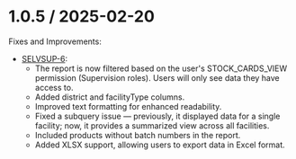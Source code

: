 1.0.5 / 2025-02-20
==================

Fixes and Improvements:
* [SELVSUP-6](https://openlmis.atlassian.net/browse/SELVSUP-6):
  * The report is now filtered based on the user's STOCK_CARDS_VIEW permission (Supervision roles). Users will only see data they have access to. 
  * Added district and facilityType columns. 
  * Improved text formatting for enhanced readability. 
  * Fixed a subquery issue — previously, it displayed data for a single facility; now, it provides a summarized view across all facilities. 
  * Included products without batch numbers in the report. 
  * Added XLSX support, allowing users to export data in Excel format.
